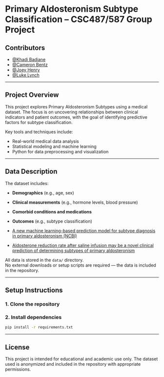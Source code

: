# Primary Aldosteronism Subtype Classification – CSC487/587 Group Project

## Contributors

- [@Khadi Badiane](https://github.com/khadib12)
- [@Cameron Bentz](https://github.com/cambentz)  
- [@Joey Henry](https://github.com/josephhenry123)  
- [@Luke Lynch](https://github.com/lukelynch10)  

---

## Project Overview

This project explores Primary Aldosteronism Subtypes using a medical dataset. The focus is on uncovering relationships between clinical indicators and patient outcomes, with the goal of identifying predictive factors for subtype classification.

Key tools and techniques include:

- Real-world medical data analysis  
- Statistical modeling and machine learning  
- Python for data preprocessing and visualization  

---

## Data Description

The dataset includes:

- **Demographics** (e.g., age, sex)  
- **Clinical measurements** (e.g., hormone levels, blood pressure)  
- **Comorbid conditions and medications**  
- **Outcomes** (e.g., subtype classification)  

- [A new machine learning-based prediction model for subtype diagnosis in primary aldosteronism (NCBI)](https://pmc.ncbi.nlm.nih.gov/articles/PMC9728523/#SM1)
- [Aldosterone reduction rate after saline infusion may be a novel clinical prediction of determining subtypes of primary aldosteronism](https://datadryad.org)

All data is stored  in the `data/` directory.  
No external downloads or setup scripts are required — the data is included in the repository.

---

## Setup Instructions

### 1. Clone the repository

### 2. Install dependencies

```bash
pip install -r requirements.txt
```

---

## License

This project is intended for educational and academic use only.
The dataset used is anonymized and included in the repository with appropriate permissions.
